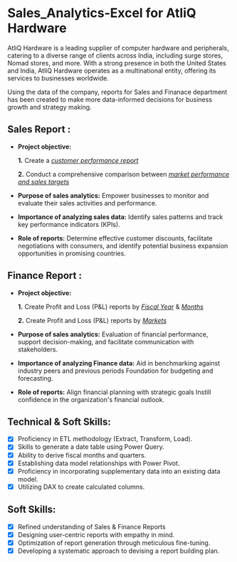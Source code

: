 # Sales_Analytics-Excel for AtliQ Hardware
AtliQ Hardware is a leading supplier of computer hardware and peripherals, catering to a diverse range of clients across India, including surge stores, Nomad stores, and more. With a strong presence in both the United States and India, AtliQ Hardware operates as a multinational entity, offering its services to businesses worldwide.

Using the data of the company, reports for Sales and Finanace department has been created to make more data-informed decisions for business growth and strategy making.
## Sales Report :


- **Project objective:** 

    **1.** Create a _[customer performance report](https://github.com/sushmitafordata/Excel-Sales-Analytics/blob/main/Customer%20Performance%20Report.pdf)_ 

    **2.** Conduct a comprehensive comparison between _[market performance and sales targets](https://github.com/sushmitafordata/Excel-Sales-Analytics/blob/main/Market%20Performance%20vs%20Target%20Report.pdf)_

- **Purpose of sales analytics:** Empower businesses to monitor and evaluate their sales activities and performance.

- **Importance of analyzing sales data:** Identify sales patterns and track key performance indicators (KPIs).

- **Role of reports:** Determine effective customer discounts, facilitate negotiations with consumers, and identify potential business expansion opportunities in promising countries.


## Finance Report :

- **Project objective:** 

    **1.** Create Profit and Loss (P&L) reports by _[Fiscal Year](https://github.com/sushmitafordata/Excel-Sales-Analytics/blob/main/P%26L%20Statement%20by%20Fiscal%20Year.pdf)_ & _[Months](https://github.com/sushmitafordata/Excel-Sales-Analytics/blob/main/P%26L%20Statement%20by%20Months.pdf)_ 

   **2.** Create Profit and Loss (P&L) reports by _[Markets](https://github.com/sushmitafordata/Excel-Sales-Analytics/blob/main/P%26L%20Statement%20by%20Markets.pdf)_

- **Purpose of sales analytics:** Evaluation of financial performance, support decision-making, and facilitate communication with stakeholders.

- **Importance of analyzing Finance data:** Aid in benchmarking against industry peers and previous periods Foundation for budgeting and forecasting.

- **Role of reports:** Align financial planning with strategic goals Instill confidence in the organization's financial outlook.


## Technical & Soft Skills:
- [x]	Proficiency in ETL methodology (Extract, Transform, Load).
- [x]	Skills to generate a date table using Power Query.
- [x]	Ability to derive fiscal months and quarters.
- [x]	Establishing data model relationships with Power Pivot.
- [x]	Proficiency in incorporating supplementary data into an existing data model.
- [x]	Utilizing DAX to create calculated columns.

## Soft Skills:
- [x]	Refined understanding of Sales & Finance Reports
- [x]	Designing user-centric reports with empathy in mind.
- [x]	Optimization of report generation through meticulous fine-tuning.
- [x]	Developing a systematic approach to devising a report building plan.
